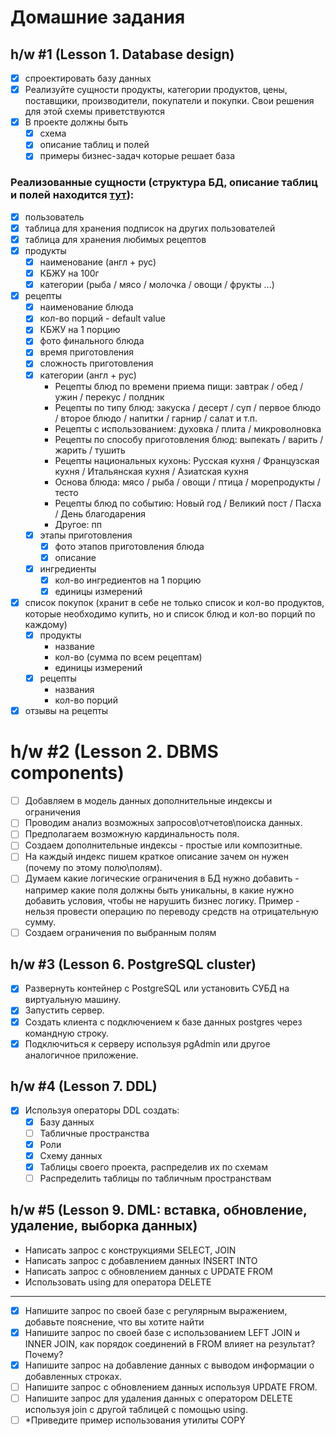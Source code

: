 # Домашние задания

## h/w #1 (Lesson 1. Database design)
- [x] cпроектировать базу данных 
- [x] Реализуйте сущности продукты, категории продуктов, цены, поставщики, производители, покупатели и покупки. Свои решения для этой схемы приветствуются 
- [x] В проекте должны быть 
  - [x] схема 
  - [x] описание таблиц и полей 
  - [x] примеры бизнес-задач которые решает база

### Реализованные сущности (структура БД, описание таблиц и полей находится [тут](https://app.sqldbm.com/PostgreSQL/Edit/p263715/)):

- [x] пользователь
- [x] таблица для хранения подписок на других пользователей
- [x] таблица для хранения любимых рецептов
- [x] продукты
  - [x] наименование (англ + рус)
  - [x] КБЖУ на 100г
  - [x] категории (рыба / мясо / молочка / овощи / фрукты ...)
- [x] рецепты
  - [x] наименование блюда
  - [x] кол-во порций - default value
  - [x] КБЖУ на 1 порцию
  - [x] фото финального блюда
  - [x] время приготовления
  - [x] сложность приготовления
  - [x] категории (англ + рус)
    - Рецепты блюд по времени приема пищи: завтрак / обед / ужин / перекус / полдник
    - Рецепты по типу блюд: закуска / десерт / суп / первое блюдо / второе блюдо / напитки / гарнир / салат и т.п.
    - Рецепты с использованием: духовка / плита / микроволновка
    - Рецепты по способу приготовления блюд: выпекать / варить / жарить / тушить
    - Рецепты национальных кухонь: Русская кухня / Французская кухня / Итальянская кухня / Азиатская кухня
    - Основа блюда: мясо / рыба  / овощи / птица / морепродукты / тесто
    - Рецепты блюд по событию: Новый год / Великий пост / Пасха / День благодарения
    - Другое: пп
  - [x] этапы приготовления
    - [x] фото этапов приготовления блюда
    - [x] описание
  - [x] ингредиенты 
    - [x] кол-во ингредиентов на 1 порцию
    - [x] единицы измерений
- [x] список покупок (хранит в себе не только список и кол-во продуктов, которые необходимо купить, но и список блюд и кол-во порций по каждому)
  - [x] продукты
    - название
    - кол-во (сумма по всем рецептам)
    - единицы измерений
  - [x] рецепты
    - названия
    - кол-во порций
- [x] отзывы на рецепты

# h/w #2 (Lesson 2. DBMS components)
- [ ] Добавляем в модель данных дополнительные индексы и ограничения
- [ ] Проводим анализ возможных запросов\отчетов\поиска данных. 
- [ ] Предполагаем возможную кардинальность поля. 
- [ ] Создаем дополнительные индексы - простые или композитные. 
- [ ] На каждый индекс пишем краткое описание зачем он нужен (почему по этому полю\полям). 
- [ ] Думаем какие логические ограничения в БД нужно добавить - например какие поля должны быть уникальны, в какие нужно добавить условия, чтобы не нарушить бизнес логику. Пример - нельзя провести операцию по переводу средств на отрицательную сумму. 
- [ ] Создаем ограничения по выбранным полям

## h/w #3 (Lesson 6. PostgreSQL cluster)
- [x] Развернуть контейнер с PostgreSQL или установить СУБД на виртуальную машину. 
- [x] Запустить сервер. 
- [x] Создать клиента с подключением к базе данных postgres через командную строку. 
- [x] Подключиться к серверу используя pgAdmin или другое аналогичное приложение.

## h/w #4 (Lesson 7. DDL)
- [x] Используя операторы DDL создать:
  - [x] Базу данных 
  - [ ] Табличные пространства
  - [x] Роли
  - [x] Схему данных
  - [x] Таблицы своего проекта, распределив их по схемам
  - [ ] Распределить таблицы по табличным пространствам

## h/w #5 (Lesson 9. DML: вставка, обновление, удаление, выборка данных)

- Написать запрос с конструкциями SELECT, JOIN 
- Написать запрос с добавлением данных INSERT INTO 
- Написать запрос с обновлением данных с UPDATE FROM
- Использовать using для оператора DELETE 

---

- [x] Напишите запрос по своей базе с регулярным выражением, добавьте пояснение, что вы хотите найти
- [x] Напишите запрос по своей базе с использованием LEFT JOIN и INNER JOIN, как порядок соединений в FROM влияет на результат? Почему?
- [x] Напишите запрос на добавление данных с выводом информации о добавленных строках.
- [ ] Напишите запрос с обновлением данных используя UPDATE FROM. 
- [ ] Напишите запрос для удаления данных с оператором DELETE используя join с другой таблицей с помощью using. 
- [ ] *Приведите пример использования утилиты COPY